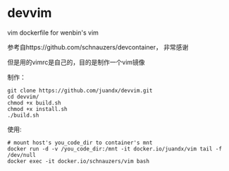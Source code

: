 # devvim
vim dockerfile for wenbin's vim


参考自https://github.com/schnauzers/devcontainer， 非常感谢

但是用的vimrc是自己的，目的是制作一个vim镜像

制作：
```
git clone https://github.com/juandx/devvim.git
cd devvim/
chmod +x build.sh
chmod +x install.sh
./build.sh
```

使用:
```
# mount host's you_code_dir to container's mnt
docker run -d -v /you_code_dir:/mnt -it docker.io/juandx/vim tail -f /dev/null
docker exec -it docker.io/schnauzers/vim bash
```
